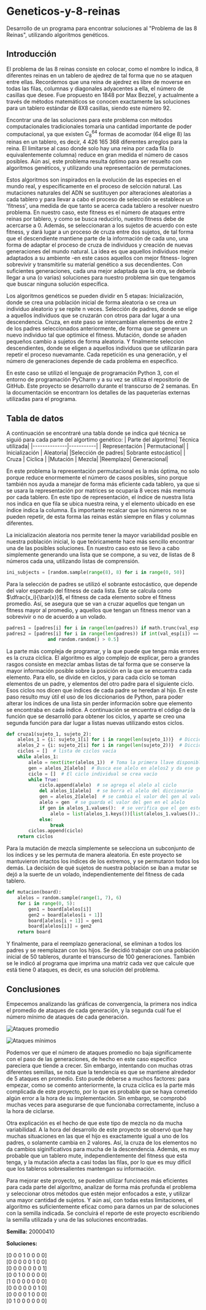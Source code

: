 # Geneticos-y-8-reinas
Desarrollo de un programa para encontrar soluciones al "Problema de las 8 Reinas", utilizando algoritmos genéticos.

## Introducción

El problema de las 8 reinas consiste en colocar, como el nombre lo indica, 8 diferentes reinas en un tablero de ajedrez de tal forma que no se ataquen entre ellas. Recordemos que una reina de ajedrez es libre de moverse en todas las filas, columnas y diagonales adyacentes a ella, el número de casillas que desee. Fue propuesto en 1848 por Max Bezzel, y actualmente a través de métodos matemáticos se conocen exactamente las soluciones para un tablero estándar de 8X8 casillas, siendo este número 92. 

Encontrar una de las soluciones para este problema con métodos computacionales tradicionales tomaría una cantidad importante de poder computacional, ya que existen $C^{64}_8$ formas de acomodar (64 elige 8) las reinas en un tablero, es decir, 4 426 165 368 diferentes arreglos para la reina. El limitarse al caso donde solo hay una reina por cada fila (o equivalentemente columna) reduce en gran medida el número de casos posibles. Aún así, este problema resulta óptimo para ser resuelto con algoritmos genéticos, y utilizando una representación de permutaciones.

Estos algoritmos son inspirados en la evolución de las especies en el mundo real, y específicamente en el proceso de selcción natural. Las mutaciones naturales del ADN se sustituyen por alteraciones aleatorias a cada tablero y para llevar a cabo el proceso de selección se establece un 'fitness', una medida de que tanto se acerca cada tablero a resolver nuestro problema. En nuestro caso, este fitness es el número de ataques entre reinas por tablero, y como se busca reducirlo, nuestro fitness debe de acercarse a 0. Además, se seleccionaran a los sujetos de acuerdo con este fitness, y dará lugar a un proceso de cruza entre dos sujetos, de tal forma que el descendiente mantiene parte de la información de cada uno, una forma de adaptar el proceso de cruza de individuos y creación de nuevas generaciones del mundo natural.  La idea es que aquellos individuos mejor adaptados a su ambiente -en este casos aquellos con mejor fitness- logren sobrevivir y transmitirle su material genético a sus decendientes. Con suficientes generaciones, cada una mejor adaptada que la otra, se debería llegar a una (o varias) soluciones para nuestro problema sin que tengamos que buscar ninguna solución específica.

Los algoritmos genéticos se pueden dividir en 5 etapas: Inicialización, donde se crea una población inicial de forma aleatoria o se crea un individuo aleatorio y se repite n veces. Selección de padres, donde se elige a aquellos individuos que se cruzarán con otros para dar lugar a una descendencia. Cruza, en este paso se intercambian elementos de entre 2 de los padres seleccionados anteriormente, de forma que se genere un nuevo individuo tal que optimice el fitness. Mutación, donde se añaden pequeños cambio a sujetos de forma aleatoria. Y finalmente seleccion descendientes, donde se eligen a aquellos individuos que se utilizarán para repetir el proceso nuevamante. Cada repetición es una generación, y el número de generaciones depende de cada problema en específico.

En este caso se utilizó el lenguaje de programación Python 3, con el entorno de programación PyCharm y a su vez se utiliza el repositorio de GitHub. Este proyecto se desarrollo durante el transcurso de 2 semanas. En la documentación se encontrarn los detalles de las paqueterías externas utilizadas para el programa.

## Tabla de datos
A continuación se encontraré una tabla donde se indica qué técnica se siguió para cada parte del algortimo genético:
| Parte del algoritmo| Técnica utilizada|
|--------------|-----------|
| Representación | Permutacional|
| Inicialización | Aleatoria|
|Selección de padres| Sobrante estocástico|
| Cruza | Cíclica |
|Mutación | Mezcla|
|Reemplazo| Generacional|

En este problema la representación permutacional es la más óptima, no solo porque reduce enormemente el número de casos posibles, sino porque también nos ayuda a manejar de forma más eficiente cada tablero, ya que si se usara la representación por matrices se ocuparía 8 veces más memoria por cada tablero. En este tipo de representación, el índice de nuestra lista nos indica en que fila se ubica nuestra reina, y el elemento ubicado en ese índice indica la columna. Es importante recalcar que los números no se pueden repetir, de esta forma las reinas están siempre en filas y columnas diferentes.

La inicialización aleatoria nos permite tener la mayor variabilidad posible en nuestra población inicial, lo que teóricamente hace más sencillo encontrar una de las posibles soluciones. En nuestro caso esto se llevo a cabo simplemente generando una lista que se compone, a su vez, de listas de 8 números cada una, utilizando listas de comprensión.

``` python
ini_subjects = [random.sample(range(8), 8) for i in range(0, 50)]
```
Para la selección de padres se utilizó el sobrante estocástico, que depende del valor esperado del fitness de cada lista. Este se calcula como 
$\dfrac{x_i}{\bar{x}}$, el fitness de cada elemento sobre el fitness promedio. Así, se asegura que se van a cruzar aquellos que tengan un fitness mayor al promedio, y aquellos que tengan un fitness menor van a sobrevivir o no de acuerdo a un volado.
```python
padres1 = [padres[i] for i in range(len(padres)) if math.trunc(val_esp[i]) > 0]
padres2 = [padres[i] for i in range(len(padres)) if int(val_esp[i]) == 0
               and random.random() > 0.5]
```
La parte más compleja de programar, y la que puede que tenga más errores es la cruza cíclica. El algoritmo es algo complejo de explicar, pero a grandes rasgos consiste en mezclar ambas listas de tal forma que se conserve la mayor información posible sobre la posición en la que se encuentra cada elemento. Para ello, se divide en ciclos, y para cada ciclo se toman elementos de un padre, y elementos del otro padre para el siguiente ciclo. Esos ciclos nos dicen que índices de cada padre se heredan al hijo. En este paso resulto muy útil el uso de los diccionarios de Python, para poder alterar los índices de una lista sin perder información sobre que elemento se encontraba en cada índice. A continuación se encuentra el código de la función que se desarrolló  para obtener los ciclos, y aparte se creo una segunda función para dar lugar a listas nuevas utilizando estos ciclos.
```python
def cruza1(sujeto_1, sujeto_2):
    alelos_1 = {i: sujeto_1[i] for i in range(len(sujeto_1))}  # Diccionario de los alelos del primer sujeto
    alelos_2 = {i: sujeto_2[i] for i in range(len(sujeto_2))}  # Diccionario de los alelos del segundo sujeto
    ciclos = []  # lista de ciclos vacía
    while alelos_1:
        alelo = next(iter(alelos_1))  # Toma la primera llave disponible en alelos 1
        gen = alelos_2[alelo]  # Busca ese alelo en alelos2 y da ese gen
        ciclo = []  # El ciclo individual se crea vacío
        while True:
            ciclo.append(alelo)  # se agrega el alelo al ciclo
            del alelos_1[alelo]  # se borra el alelo del diccionario
            gen = alelos_2[alelo]  # se cambia el valor del gen al valor del alelo actual
            alelo = gen  # se guarda el valor del gen en el alelo
            if gen in alelos_1.values():  # se verifica que el gen esté en los disponibles
                alelo = list(alelos_1.keys())[list(alelos_1.values()).index(alelo)]
            else:
                break
        ciclos.append(ciclo)
    return ciclos
```
Para la mutación de mezcla simplemente se selecciona un subconjunto de los índices y se les permuta de manera aleatoria. En este proyecto se mantuvieron intactos los índices de los extremos, y se permutaron todos los demás. La decisión de qué sujetos de nuestra población se iban a mutar se dejó a la suerte de un volado, independientemente del fitness de cada tablero.

``` python
def mutacion(board):
    alelos = random.sample(range(1, 7), 6)
    for i in range(0, 5):
        gen1 = board[alelos[i]]
        gen2 = board[alelos[i + 1]]
        board[alelos[i + 1]] = gen1
        board[alelos[i]] = gen2
    return board
```
Y finalmente, para el reemplazo generacional, se eliminan a todos los padres y se reemplazan con los hijos. Se decidió trabajar con una población inicial de 50 tableros, durante el transcurso de 100 generaciones. También se le indicó al programa que imprima una matriz cada vez que calcule que está tiene 0 ataques, es decir, es una solución del problema.

## Conclusiones

Empecemos analizando las gráficas de convergencia, la primera nos indica el promedio de ataques de cada generación, y la segunda cuál fue el número mínimo de ataques de cada generación.

![Ataques promedio](https://github.com/Sesilu00/Geneticos-y-8-reinas/blob/main/ataques_promedio.png)

![Ataques mínimos](https://github.com/Sesilu00/Geneticos-y-8-reinas/blob/main/ataques_minimos.png)

Podemos ver que el número de ataques promedio no baja significamente con el paso de las generaciones, de hecho en este caso específico pareciera que tiende a crecer. Sin embargo, intentando con muchas otras diferentes semillas, se nota que la tendencia es que se mantiene alrededor de 5 ataques en promedio. Esto puede deberse a muchos factores: para empezar, como se comento anteriormente, la cruza cíclica es la parte más complicada de este proyecto, por lo que es probable que se haya cometido algún error a la hora de su implementación. Sin embargo, se comprobó muchas veces para asegurarse de que funcionaba correctamente, incluso a la hora de ciclarse.

Otra explicación es el hecho de que este tipo de mezcla no da mucha variabilidad. A la hora del desarrollo de este proyecto se observó que hay muchas situaciones en las que el hijo es exactamente igual a uno de los padres, o solamente cambia en 2 valores. Así, la cruza de los elementos no da cambios siginificativos para mucha de la descendencia. Además, es muy probable que un tablero mute, independientemente del fitness que esta tenga, y la mutación afecta a casi todas las filas, por lo que es muy díficil que los tableros sobresalientes mantengan su información.

Para mejorar este proyecto, se pueden utilizar funciones más eficientes para cada parte del algoritmo, analizar de forma más profunda el problema y seleccionar otros métodos que estén mejor enfocados a este, y utilizar una mayor cantidad de sujetos. Y aún así, con todas estas limitaciones, el algoritmo es suficientemente eficaz como para darnos un par de soluciones con la semilla indicada. Se concluirá el reporte de este proyecto escribiendo la semilla utilizada y una de las soluciones encontradas. 

**Semilla:**  20000410

**Soluciones:**

 [0 0 0 1 0 0 0 0] \
 [0 0 0 0 0 1 0 0] \
 [0 0 0 0 0 0 0 1] \
 [0 0 1 0 0 0 0 0] 
 \
 [1 0 0 0 0 0 0 0] \
 [0 0 0 0 0 0 1 0] \
 [0 0 0 0 1 0 0 0] \
 [0 1 0 0 0 0 0 0] 

